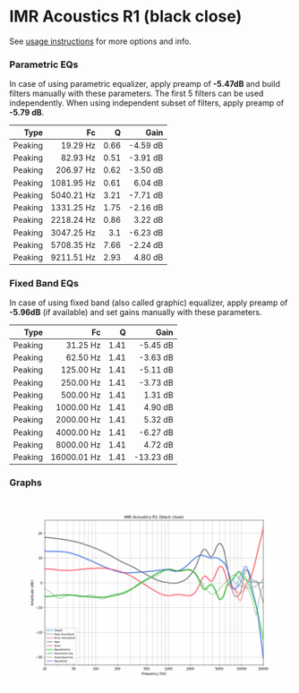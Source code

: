 # IMR Acoustics R1 (black close)
See [usage instructions](https://github.com/jaakkopasanen/AutoEq#usage) for more options and info.

### Parametric EQs
In case of using parametric equalizer, apply preamp of **-5.47dB** and build filters manually
with these parameters. The first 5 filters can be used independently.
When using independent subset of filters, apply preamp of **-5.79 dB**.

| Type    | Fc         |    Q | Gain     |
|--------:|-----------:|-----:|---------:|
| Peaking | 19.29 Hz   | 0.66 | -4.59 dB |
| Peaking | 82.93 Hz   | 0.51 | -3.91 dB |
| Peaking | 206.97 Hz  | 0.62 | -3.50 dB |
| Peaking | 1081.95 Hz | 0.61 | 6.04 dB  |
| Peaking | 5040.21 Hz | 3.21 | -7.71 dB |
| Peaking | 1331.25 Hz | 1.75 | -2.16 dB |
| Peaking | 2218.24 Hz | 0.86 | 3.22 dB  |
| Peaking | 3047.25 Hz | 3.1  | -6.23 dB |
| Peaking | 5708.35 Hz | 7.66 | -2.24 dB |
| Peaking | 9211.51 Hz | 2.93 | 4.80 dB  |

### Fixed Band EQs
In case of using fixed band (also called graphic) equalizer, apply preamp of **-5.96dB**
(if available) and set gains manually with these parameters.

| Type    | Fc          |    Q | Gain      |
|--------:|------------:|-----:|----------:|
| Peaking | 31.25 Hz    | 1.41 | -5.45 dB  |
| Peaking | 62.50 Hz    | 1.41 | -3.63 dB  |
| Peaking | 125.00 Hz   | 1.41 | -5.11 dB  |
| Peaking | 250.00 Hz   | 1.41 | -3.73 dB  |
| Peaking | 500.00 Hz   | 1.41 | 1.31 dB   |
| Peaking | 1000.00 Hz  | 1.41 | 4.90 dB   |
| Peaking | 2000.00 Hz  | 1.41 | 5.32 dB   |
| Peaking | 4000.00 Hz  | 1.41 | -6.27 dB  |
| Peaking | 8000.00 Hz  | 1.41 | 4.72 dB   |
| Peaking | 16000.01 Hz | 1.41 | -13.23 dB |

### Graphs
![](./IMR%20Acoustics%20R1%20(black%20close).png)